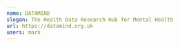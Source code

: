 ```yaml
---
name: DATAMIND
slogan: The Health Data Research Hub for Mental Health
url: https://datamind.org.uk
users: mark
---
```

